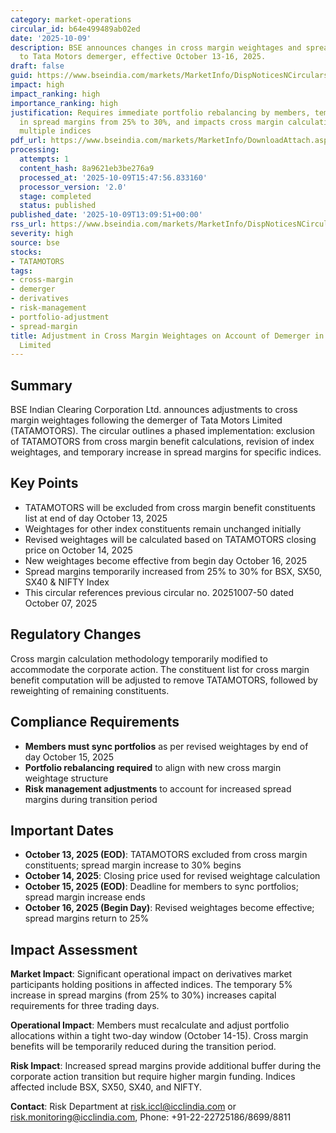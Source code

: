 ```yaml
---
category: market-operations
circular_id: b64e499489ab02ed
date: '2025-10-09'
description: BSE announces changes in cross margin weightages and spread margins due
  to Tata Motors demerger, effective October 13-16, 2025.
draft: false
guid: https://www.bseindia.com/markets/MarketInfo/DispNoticesNCirculars.aspx?Noticeid={30BE2B9A-D890-4F86-9CDC-A42FD91E9499}&noticeno=20251009-37&dt=10/09/2025&icount=37&totcount=64&flag=0
impact: high
impact_ranking: high
importance_ranking: high
justification: Requires immediate portfolio rebalancing by members, temporary increase
  in spread margins from 25% to 30%, and impacts cross margin calculations across
  multiple indices
pdf_url: https://www.bseindia.com/markets/MarketInfo/DownloadAttach.aspx?id=20251009-37&attachedId=
processing:
  attempts: 1
  content_hash: 8a9621eb3be276a9
  processed_at: '2025-10-09T15:47:56.833160'
  processor_version: '2.0'
  stage: completed
  status: published
published_date: '2025-10-09T13:09:51+00:00'
rss_url: https://www.bseindia.com/markets/MarketInfo/DispNoticesNCirculars.aspx?Noticeid={30BE2B9A-D890-4F86-9CDC-A42FD91E9499}&noticeno=20251009-37&dt=10/09/2025&icount=37&totcount=64&flag=0
severity: high
source: bse
stocks:
- TATAMOTORS
tags:
- cross-margin
- demerger
- derivatives
- risk-management
- portfolio-adjustment
- spread-margin
title: Adjustment in Cross Margin Weightages on Account of Demerger in Tata Motors
  Limited
---
```


## Summary

BSE Indian Clearing Corporation Ltd. announces adjustments to cross margin weightages following the demerger of Tata Motors Limited (TATAMOTORS). The circular outlines a phased implementation: exclusion of TATAMOTORS from cross margin benefit calculations, revision of index weightages, and temporary increase in spread margins for specific indices.

## Key Points

- TATAMOTORS will be excluded from cross margin benefit constituents list at end of day October 13, 2025
- Weightages for other index constituents remain unchanged initially
- Revised weightages will be calculated based on TATAMOTORS closing price on October 14, 2025
- New weightages become effective from begin day October 16, 2025
- Spread margins temporarily increased from 25% to 30% for BSX, SX50, SX40 & NIFTY Index
- This circular references previous circular no. 20251007-50 dated October 07, 2025

## Regulatory Changes

Cross margin calculation methodology temporarily modified to accommodate the corporate action. The constituent list for cross margin benefit computation will be adjusted to remove TATAMOTORS, followed by reweighting of remaining constituents.

## Compliance Requirements

- **Members must sync portfolios** as per revised weightages by end of day October 15, 2025
- **Portfolio rebalancing required** to align with new cross margin weightage structure
- **Risk management adjustments** to account for increased spread margins during transition period

## Important Dates

- **October 13, 2025 (EOD)**: TATAMOTORS excluded from cross margin constituents; spread margin increase to 30% begins
- **October 14, 2025**: Closing price used for revised weightage calculation
- **October 15, 2025 (EOD)**: Deadline for members to sync portfolios; spread margin increase ends
- **October 16, 2025 (Begin Day)**: Revised weightages become effective; spread margins return to 25%

## Impact Assessment

**Market Impact**: Significant operational impact on derivatives market participants holding positions in affected indices. The temporary 5% increase in spread margins (from 25% to 30%) increases capital requirements for three trading days.

**Operational Impact**: Members must recalculate and adjust portfolio allocations within a tight two-day window (October 14-15). Cross margin benefits will be temporarily reduced during the transition period.

**Risk Impact**: Increased spread margins provide additional buffer during the corporate action transition but require higher margin funding. Indices affected include BSX, SX50, SX40, and NIFTY.

**Contact**: Risk Department at risk.iccl@icclindia.com or risk.monitoring@icclindia.com, Phone: +91-22-22725186/8699/8811